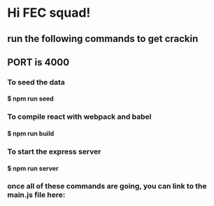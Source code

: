 # Hi FEC squad!

## run the following commands to get crackin
## PORT is 4000

### To seed the data
#### $ npm run seed

### To compile react with webpack and babel
#### $ npm run build

### To start the express server
#### $ npm run server

### once all of these commands are going, you can link to the main.js file here:
### <script src='http://localhost:4000/main.js'><script>

### CRUD Operations
#### GET /comment/{id}

#### POST /comment
Sample Request Body:
{
	"user_id": 1,
	"comment_id": 1,
	"content": "Add Content",
	"time_stamp": 240
}

#### PUT /comment
Sample Request Body:
{
	"user_id": 1,
	"comment_id": 1,
	"content": "Update Content",
	"time_stamp": 240
}

#### DELETE /comment/{id}